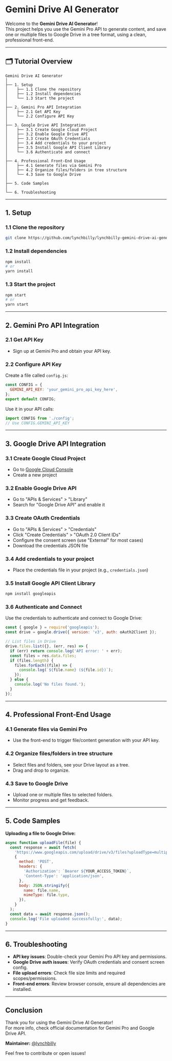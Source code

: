# Gemini Drive AI Generator

Welcome to the **Gemini Drive AI Generator**!  
This project helps you use the Gemini Pro API to generate content, and save one or multiple files to Google Drive in a tree format, using a clean, professional front-end.

---

## 🗂️ Tutorial Overview

```
Gemini Drive AI Generator
│
├── 1. Setup
│    ├── 1.1 Clone the repository
│    ├── 1.2 Install dependencies
│    └── 1.3 Start the project
│
├── 2. Gemini Pro API Integration
│    ├── 2.1 Get API Key
│    └── 2.2 Configure API Key
│
├── 3. Google Drive API Integration
│    ├── 3.1 Create Google Cloud Project
│    ├── 3.2 Enable Google Drive API
│    ├── 3.3 Create OAuth Credentials
│    ├── 3.4 Add credentials to your project
│    ├── 3.5 Install Google API Client Library
│    └── 3.6 Authenticate and connect
│
├── 4. Professional Front-End Usage
│    ├── 4.1 Generate files via Gemini Pro
│    ├── 4.2 Organize files/folders in tree structure
│    └── 4.3 Save to Google Drive
│
├── 5. Code Samples
│
└── 6. Troubleshooting
```

---

## 1. Setup

### 1.1 Clone the repository
```bash
git clone https://github.com/lynchbilly/lynchbilly-gemini-drive-ai-generator.git
```

### 1.2 Install dependencies
```bash
npm install
# or
yarn install
```

### 1.3 Start the project
```bash
npm start
# or
yarn start
```

---

## 2. Gemini Pro API Integration

### 2.1 Get API Key
- Sign up at Gemini Pro and obtain your API key.

### 2.2 Configure API Key
Create a file called `config.js`:
```javascript
const CONFIG = {
  GEMINI_API_KEY: 'your_gemini_pro_api_key_here',
};
export default CONFIG;
```
Use it in your API calls:
```javascript
import CONFIG from './config';
// Use CONFIG.GEMINI_API_KEY
```

---

## 3. Google Drive API Integration

### 3.1 Create Google Cloud Project
- Go to [Google Cloud Console](https://console.cloud.google.com/)
- Create a new project

### 3.2 Enable Google Drive API
- Go to "APIs & Services" > "Library"
- Search for "Google Drive API" and enable it

### 3.3 Create OAuth Credentials
- Go to "APIs & Services" > "Credentials"
- Click "Create Credentials" > "OAuth 2.0 Client IDs"
- Configure the consent screen (use "External" for most cases)
- Download the credentials JSON file

### 3.4 Add credentials to your project
- Place the credentials file in your project (e.g., `credentials.json`)

### 3.5 Install Google API Client Library
```bash
npm install googleapis
```

### 3.6 Authenticate and Connect
Use the credentials to authenticate and connect to Google Drive:
```javascript
const { google } = require('googleapis');
const drive = google.drive({ version: 'v3', auth: oAuth2Client });

// List files in Drive
drive.files.list({}, (err, res) => {
  if (err) return console.log('API error: ' + err);
  const files = res.data.files;
  if (files.length) {
    files.forEach((file) => {
      console.log(`${file.name} (${file.id})`);
    });
  } else {
    console.log('No files found.');
  }
});
```

---

## 4. Professional Front-End Usage

### 4.1 Generate files via Gemini Pro
- Use the front-end to trigger file/content generation with your API key.

### 4.2 Organize files/folders in tree structure
- Select files and folders, see your Drive layout as a tree.
- Drag and drop to organize.

### 4.3 Save to Google Drive
- Upload one or multiple files to selected folders.
- Monitor progress and get feedback.

---

## 5. Code Samples

**Uploading a file to Google Drive:**
```javascript
async function uploadFile(file) {
  const response = await fetch(
    'https://www.googleapis.com/upload/drive/v3/files?uploadType=multipart',
    {
      method: 'POST',
      headers: {
        'Authorization': `Bearer ${YOUR_ACCESS_TOKEN}`,
        'Content-Type': 'application/json',
      },
      body: JSON.stringify({
        name: file.name,
        mimeType: file.type,
      }),
    }
  );
  const data = await response.json();
  console.log('File uploaded successfully:', data);
}
```

---

## 6. Troubleshooting

- **API key issues**: Double-check your Gemini Pro API key and permissions.
- **Google Drive auth issues**: Verify OAuth credentials and consent screen config.
- **File upload errors**: Check file size limits and required scopes/permissions.
- **Front-end errors**: Review browser console, ensure all dependencies are installed.

---

## Conclusion

Thank you for using the Gemini Drive AI Generator!  
For more info, check official documentation for Gemini Pro and Google Drive API.

**Maintainer:** [@lynchbilly](https://github.com/lynchbilly)

Feel free to contribute or open issues!